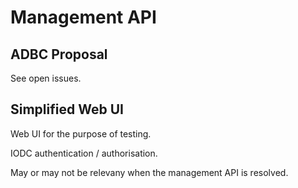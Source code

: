 # Management API


## ADBC Proposal

See open issues.

## Simplified Web UI

Web UI for the purpose of testing.

IODC authentication / authorisation.

May or may not be relevany when the management API is resolved.
